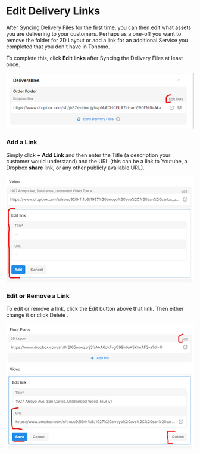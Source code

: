 # Edit Delivery Links

After Syncing Delivery Files for the first time, you can then edit what assets you are delivering to your customers. Perhaps as a one-off you want to remove the folder for 2D Layout or add a link for an additional Service you completed that you don't have in Tonomo.

To complete this, click **Edit links** after Syncing the Delivery Files at least once.

![](<../../.gitbook/assets/image (19).png>)

### Add a Link

Simply click **+ Add Link** and then enter the Title (a description your customer would understand) and the URL (this can be a link to Youtube, a Dropbox **share** link, or any other publicly available URL).

![](<../../.gitbook/assets/image (37).png>)

### **Edit or Remove a Link**

To edit or remove a link, click the Edit button above that link. Then either change it or click Delete .

![](<../../.gitbook/assets/image (21).png>)
